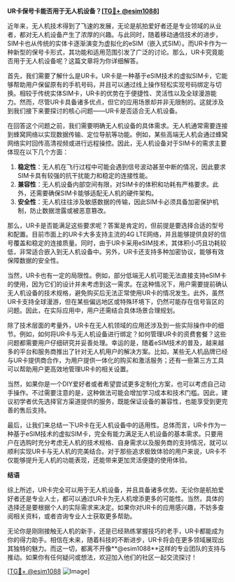 **UR卡保号卡能否用于无人机设备？[[TG💪+ @esim1088](https://t.me/s/esim1088)]**

近年来，无人机技术得到了飞速的发展，无论是航拍爱好者还是专业领域的从业者，都对无人机设备产生了浓厚的兴趣。与此同时，随着移动通信技术的进步，SIM卡也从传统的实体卡逐渐演变为虚拟化的eSIM（嵌入式SIM）。而UR卡作为一种新型的保号卡形式，其功能和适用范围引发了广泛的讨论。那么，UR卡究竟能否用于无人机设备呢？这篇文章将为你详细解答。

首先，我们需要了解什么是UR卡。UR卡是一种基于eSIM技术的虚拟SIM卡，它能够帮助用户保留原有的手机号码，并且可以通过线上操作轻松实现号码绑定与切换。相较于传统实体SIM卡，UR卡的优势在于便捷性、灵活性以及全球漫游能力。然而，尽管UR卡具备诸多优点，但它的应用场景却并非无限制的。这就涉及到我们接下来要探讨的核心问题——UR卡是否适合无人机设备。

在回答这个问题之前，我们需要明确无人机设备的具体需求。无人机通常需要连接到蜂窝网络以实现数据传输、定位导航等功能。例如，某些高端无人机会通过蜂窝网络实时回传高清视频或进行远程操控。因此，无人机设备对于SIM卡的需求主要体现在以下几个方面：

1. **稳定性**：无人机在飞行过程中可能会遇到信号波动甚至中断的情况，因此要求SIM卡具有较强的抗干扰能力和稳定的连接性能。
2. **兼容性**：无人机设备内部空间有限，对SIM卡的体积和功耗有严格要求。此外，还需要确保SIM卡能够适配无人机的硬件架构。
3. **安全性**：无人机往往涉及敏感数据的传输，因此SIM卡必须具备加密保护机制，防止数据泄露或被恶意篡改。

那么，UR卡是否能满足这些要求呢？答案是肯定的，但前提是要选择合适的型号和配置。目前市面上的UR卡大多支持主流的4G LTE网络，并且能够提供良好的信号覆盖和稳定的连接质量。同时，由于UR卡采用eSIM技术，其体积小巧且功耗较低，非常适合嵌入到无人机设备中。另外，UR卡还支持多种加密协议，能够有效保障数据的安全性。

当然，UR卡也有一定的局限性。例如，部分低端无人机可能无法直接支持eSIM卡的使用，因为它们的设计并未考虑到这一需求。在这种情况下，用户需要提前确认无人机设备的技术规格，避免购买后无法正常使用UR卡的情况发生。此外，虽然UR卡支持全球漫游，但在某些偏远地区或特殊环境下，仍然可能存在信号盲区的问题。因此，在实际应用中，用户还需结合具体场景合理规划。

除了技术层面的考量外，UR卡在无人机领域的应用还涉及到一些实际操作中的细节。例如，如何将UR卡与无人机设备进行绑定？如何管理UR卡的资费套餐？这些问题都需要用户仔细研究并妥善处理。幸运的是，随着eSIM技术的普及，越来越多的平台和服务商推出了针对无人机用户的解决方案。比如，某些无人机品牌已经与UR卡提供商合作，为用户提供一体化的购买和激活服务；还有一些第三方工具可以帮助用户更高效地管理UR卡的相关设置。

当然，如果你是一个DIY爱好者或者希望尝试更多定制化方案，也可以考虑自己动手操作。不过需要注意的是，这种做法可能会增加学习成本和技术门槛。因此，建议初学者优先选择官方渠道提供的服务，既能保证设备的兼容性，也能享受到更完善的售后支持。

最后，让我们来总结一下UR卡在无人机设备中的适用性。总体而言，UR卡作为一种基于eSIM技术的虚拟SIM卡，完全有能力满足无人机设备的基本需求。只要用户在选购时充分考虑无人机的技术规格、自身需求以及服务商的支持情况，就可以顺利实现UR卡与无人机的完美结合。对于那些追求极致体验的用户来说，UR卡不仅能够提升无人机的功能表现，还能带来更加灵活便捷的使用体验。

**结语**

综上所述，UR卡完全可以用于无人机设备，并且具备诸多优势。无论你是航拍爱好者还是专业人士，都可以通过UR卡为无人机增添更多的可能性。当然，具体的选择还是要根据个人的实际需求来决定。如果你对UR卡的应用感兴趣，不妨多查阅相关资料，或者咨询专业人士获取更多帮助。

无论你是刚刚接触无人机的新手，还是已经熟练掌握技巧的老手，UR卡都能成为你的得力助手。相信在未来，随着科技的不断进步，UR卡将会在更多领域展现出其独特的魅力。而这一切，都离不开像**@esim1088**这样的专业团队的支持与推动。如果你有任何疑问或想法，欢迎加入他们的社区一起交流探讨！

[[TG💪+ @esim1088](https://t.me/s/esim1088) ![Image](https://i.postimg.cc/4NQfJmqS/Snipaste-2025-05-13-00-14-12.png)]
